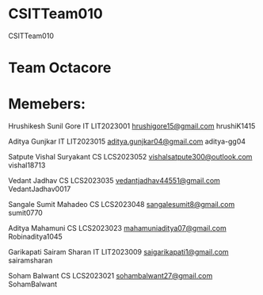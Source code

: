 # CSITTeam010
CSITTeam010

# Team Octacore

# Memebers:
Hrushikesh Sunil Gore IT LIT2023001 hrushigore15@gmail.com hrushiK1415

Aditya Gunjkar IT LIT2023015 aditya.gunjkar04@gmail.com aditya-gg04

Satpute Vishal Suryakant CS LCS2023052 vishalsatpute300@outlook.com vishal18713

Vedant Jadhav CS LCS2023035 vedantjadhav44551@gmail.com VedantJadhav0017

Sangale Sumit Mahadeo CS LCS2023048
sangalesumit8@gmail.com sumit0770

Aditya Mahamuni CS LCS2023023 mahamuniaditya07@gmail.com
Robinaditya1045

Garikapati Sairam Sharan IT LIT2023009 saigarikapati1@gmail.com sairamsharan

Soham Balwant CS LCS2023021 sohambalwant27@gmail.com SohamBalwant

